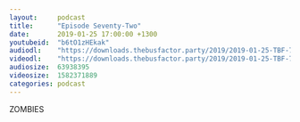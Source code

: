 ```yaml
---
layout:     podcast
title:      "Episode Seventy-Two"
date:       2019-01-25 17:00:00 +1300
youtubeid:  "b6tO1zHEkak"
audiodl:    "https://downloads.thebusfactor.party/2019/2019-01-25-TBF-72.mp3"
videodl:    "https://downloads.thebusfactor.party/2019/2019-01-25-TBF-72.mp4"
audiosize:  63938395
videosize:  1582371889
categories: podcast
---
```

ZOMBIES
